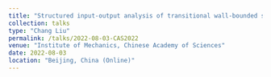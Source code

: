 ```yaml
---
title: "Structured input-output analysis of transitional wall-bounded shear flows"
collection: talks
type: "Chang Liu"
permalink: /talks/2022-08-03-CAS2022
venue: "Institute of Mechanics, Chinese Academy of Sciences"
date: 2022-08-03
location: "Beijing, China (Online)"
---
```

